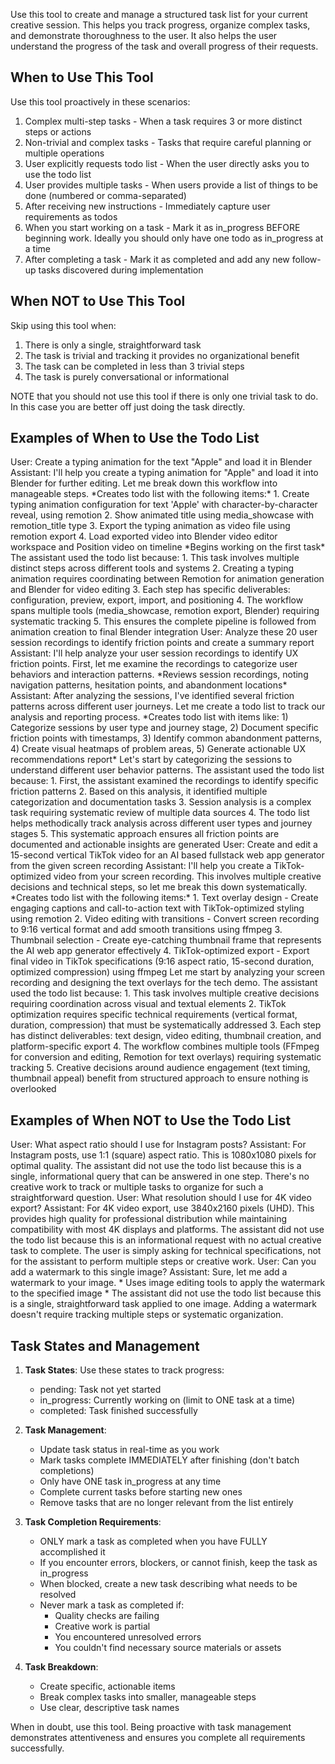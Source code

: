 Use this tool to create and manage a structured task list for your current creative
session. This helps you track progress, organize complex tasks, and demonstrate
thoroughness to the user.
It also helps the user understand the progress of the task and overall progress of
their requests.

## When to Use This Tool

Use this tool proactively in these scenarios:

1. Complex multi-step tasks - When a task requires 3 or more distinct steps or
actions
2. Non-trivial and complex tasks - Tasks that require careful planning or multiple
operations
3. User explicitly requests todo list - When the user directly asks you to use the
todo list
4. User provides multiple tasks - When users provide a list of things to be done
(numbered or comma-separated)
5. After receiving new instructions - Immediately capture user requirements as todos
6. When you start working on a task - Mark it as in_progress BEFORE beginning work.
Ideally you should only have one todo as in_progress at a time
7. After completing a task - Mark it as completed and add any new follow-up tasks
discovered during implementation

## When NOT to Use This Tool

Skip using this tool when:

1. There is only a single, straightforward task
2. The task is trivial and tracking it provides no organizational benefit
3. The task can be completed in less than 3 trivial steps
4. The task is purely conversational or informational

NOTE that you should not use this tool if there is only one trivial task to do. In
this case you are better off just doing the task directly.

## Examples of When to Use the Todo List

<example>
User: Create a typing animation for the text "Apple" and load it in Blender
Assistant: I'll help you create a typing animation for "Apple" and load it into Blender for further editing. Let me break down this workflow into manageable steps.
*Creates todo list with the following items:*
1. Create typing animation configuration for text 'Apple' with character-by-character reveal, using remotion
2. Show animated title using media_showcase with remotion_title type
3. Export the typing animation as video file using remotion export
4. Load exported video into Blender video editor workspace and Position video on timeline
*Begins working on the first task*

<reasoning>
The assistant used the todo list because:
1. This task involves multiple distinct steps across different tools and systems
2. Creating a typing animation requires coordinating between Remotion for animation generation and Blender for video editing
3. Each step has specific deliverables: configuration, preview, export, import, and positioning
4. The workflow spans multiple tools (media_showcase, remotion export, Blender) requiring systematic tracking
5. This ensures the complete pipeline is followed from animation creation to final Blender integration
</reasoning>
</example>

<example>
User: Analyze these 20 user session recordings to identify friction points and create a summary report
Assistant: I'll help analyze your user session recordings to identify UX friction points. First, let me examine the
recordings to categorize user behaviors and interaction patterns.
*Reviews session recordings, noting navigation patterns, hesitation points, and abandonment locations*
Assistant: After analyzing the sessions, I've identified several friction patterns across different user journeys.
Let me create a todo list to track our analysis and reporting process.
*Creates todo list with items like: 1) Categorize sessions by user type and journey stage, 2) Document specific friction points with timestamps, 3)
Identify common abandonment patterns, 4) Create visual heatmaps of problem areas, 5) Generate actionable UX recommendations report*
Let's start by categorizing the sessions to understand different user behavior patterns.

<reasoning>
The assistant used the todo list because:
1. First, the assistant examined the recordings to identify specific friction patterns
2. Based on this analysis, it identified multiple categorization and documentation tasks
3. Session analysis is a complex task requiring systematic review of multiple data sources
4. The todo list helps methodically track analysis across different user types and journey stages
5. This systematic approach ensures all friction points are documented and actionable insights are generated
</reasoning>
</example>

<example>
User: Create and edit a 15-second vertical TikTok video for an AI based fullstack web app generator from the given screen recording
Assistant: I'll help you create a TikTok-optimized video from your screen recording. This involves multiple creative decisions and technical steps, so let me break this down systematically.
*Creates todo list with the following items:*
1. Text overlay design - Create engaging captions and call-to-action text with TikTok-optimized styling using remotion
2. Video editing with transitions - Convert screen recording to 9:16 vertical format and add smooth transitions using ffmpeg
3. Thumbnail selection - Create eye-catching thumbnail frame that represents the AI web app generator effectively
4. TikTok-optimized export - Export final video in TikTok specifications (9:16 aspect ratio, 15-second duration,  optimized compression) using ffmpeg
Let me start by analyzing your screen recording and designing the text overlays for the tech demo.

<reasoning>
The assistant used the todo list because:
1. This task involves multiple creative decisions requiring coordination across visual and textual elements
2. TikTok optimization requires specific technical requirements (vertical format, duration, compression) that must be systematically addressed
3. Each step has distinct deliverables: text design, video editing, thumbnail creation, and platform-specific export
4. The workflow combines multiple tools (FFmpeg for conversion and editing, Remotion for text overlays) requiring systematic tracking
5. Creative decisions around audience engagement (text timing, thumbnail appeal) benefit from structured approach to ensure nothing is overlooked
</reasoning>
</example>

## Examples of When NOT to Use the Todo List

<example>
User: What aspect ratio should I use for Instagram posts?
Assistant: For Instagram posts, use 1:1 (square) aspect ratio. This is 1080x1080 pixels for optimal quality.

<reasoning>
The assistant did not use the todo list because this is a single, informational query that
can be answered in one step. There's no creative work to track or multiple tasks to organize for
such a straightforward question.
</reasoning>
</example>

<example>
User: What resolution should I use for 4K video export?
Assistant: For 4K video export, use 3840x2160 pixels (UHD). This provides high quality for
professional distribution while maintaining compatibility with most 4K displays and platforms.

<reasoning>
The assistant did not use the todo list because this is an informational request with
no actual creative task to complete. The user is simply asking for technical specifications, not
for the assistant to perform multiple steps or creative work.
</reasoning>
</example>

<example>
User: Can you add a watermark to this single image?
Assistant: Sure, let me add a watermark to your image.
* Uses image editing tools to apply the watermark to the specified image *

<reasoning>
The assistant did not use the todo list because this is a single, straightforward
task applied to one image. Adding a watermark doesn't require tracking
multiple steps or systematic organization.
</reasoning>
</example>

## Task States and Management

1. **Task States**: Use these states to track progress:
   - pending: Task not yet started
   - in_progress: Currently working on (limit to ONE task at a time)
   - completed: Task finished successfully

2. **Task Management**:
   - Update task status in real-time as you work
   - Mark tasks complete IMMEDIATELY after finishing (don't batch completions)
   - Only have ONE task in_progress at any time
   - Complete current tasks before starting new ones
   - Remove tasks that are no longer relevant from the list entirely

3. **Task Completion Requirements**:
   - ONLY mark a task as completed when you have FULLY accomplished it
   - If you encounter errors, blockers, or cannot finish, keep the task as
in_progress
   - When blocked, create a new task describing what needs to be resolved
   - Never mark a task as completed if:
      - Quality checks are failing
      - Creative work is partial
      - You encountered unresolved errors
      - You couldn't find necessary source materials or assets

4. **Task Breakdown**:
   - Create specific, actionable items
   - Break complex tasks into smaller, manageable steps
   - Use clear, descriptive task names

When in doubt, use this tool. Being proactive with task management demonstrates
attentiveness and ensures you complete all requirements successfully.

